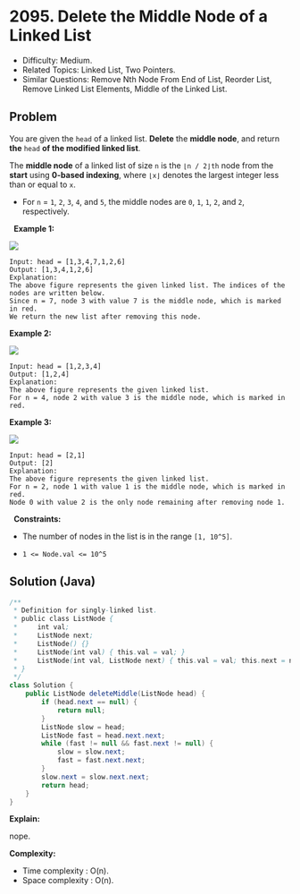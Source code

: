 # 2095. Delete the Middle Node of a Linked List

- Difficulty: Medium.
- Related Topics: Linked List, Two Pointers.
- Similar Questions: Remove Nth Node From End of List, Reorder List, Remove Linked List Elements, Middle of the Linked List.

## Problem

You are given the ```head``` of a linked list. **Delete** the **middle node**, and return **the** ```head``` **of the modified linked list**.

The **middle node** of a linked list of size ```n``` is the ```⌊n / 2⌋th``` node from the **start** using **0-based indexing**, where ```⌊x⌋``` denotes the largest integer less than or equal to ```x```.


	
- For ```n``` = ```1```, ```2```, ```3```, ```4```, and ```5```, the middle nodes are ```0```, ```1```, ```1```, ```2```, and ```2```, respectively.


 
**Example 1:**

![](https://assets.leetcode.com/uploads/2021/11/16/eg1drawio.png)

```
Input: head = [1,3,4,7,1,2,6]
Output: [1,3,4,1,2,6]
Explanation:
The above figure represents the given linked list. The indices of the nodes are written below.
Since n = 7, node 3 with value 7 is the middle node, which is marked in red.
We return the new list after removing this node. 
```

**Example 2:**

![](https://assets.leetcode.com/uploads/2021/11/16/eg2drawio.png)

```
Input: head = [1,2,3,4]
Output: [1,2,4]
Explanation:
The above figure represents the given linked list.
For n = 4, node 2 with value 3 is the middle node, which is marked in red.
```

**Example 3:**

![](https://assets.leetcode.com/uploads/2021/11/16/eg3drawio.png)

```
Input: head = [2,1]
Output: [2]
Explanation:
The above figure represents the given linked list.
For n = 2, node 1 with value 1 is the middle node, which is marked in red.
Node 0 with value 2 is the only node remaining after removing node 1.
```

 
**Constraints:**


	
- The number of nodes in the list is in the range ```[1, 10^5]```.
	
- ```1 <= Node.val <= 10^5```



## Solution (Java)

```java
/**
 * Definition for singly-linked list.
 * public class ListNode {
 *     int val;
 *     ListNode next;
 *     ListNode() {}
 *     ListNode(int val) { this.val = val; }
 *     ListNode(int val, ListNode next) { this.val = val; this.next = next; }
 * }
 */
class Solution {
    public ListNode deleteMiddle(ListNode head) {
        if (head.next == null) {
            return null;
        }
        ListNode slow = head;
        ListNode fast = head.next.next;
        while (fast != null && fast.next != null) {
            slow = slow.next;
            fast = fast.next.next;
        }
        slow.next = slow.next.next;
        return head;
    }
}
```

**Explain:**

nope.

**Complexity:**

* Time complexity : O(n).
* Space complexity : O(n).
